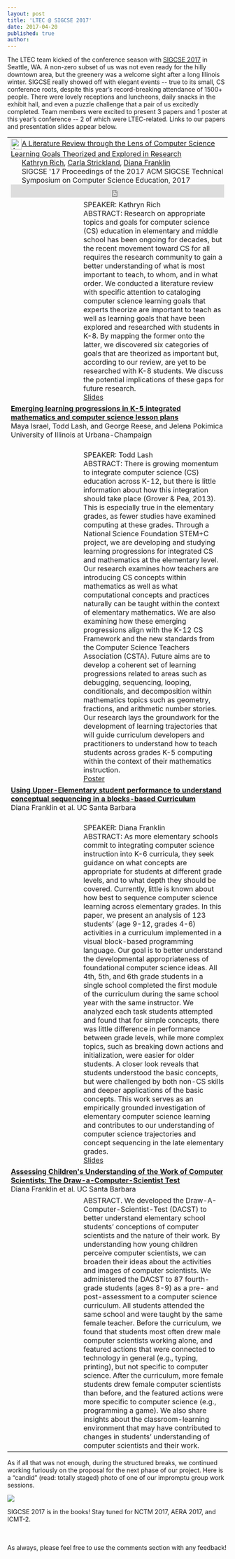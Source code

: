 ```yaml
---
layout: post
title: 'LTEC @ SIGCSE 2017'
date: 2017-04-20
published: true
author:
---
```


The LTEC team kicked of the conference season with [SIGCSE 2017](https://sigcse2017.sigcse.org/) in Seattle, WA. A non-zero subset of us was not even ready for the hilly downtown area, but the greenery was a welcome sight after a long Illinois winter. SIGCSE really showed off with elegant events -- true to its small, CS conference roots, despite this year’s record-breaking attendance of 1500+ people. There were lovely receptions and luncheons, daily snacks in the exhibit hall, and even a puzzle challenge that a pair of us excitedly completed. Team members were excited to present 3 papers and 1 poster at this year’s conference -- 2 of which were LTEC-related. Links to our papers and presentation slides appear below.

<!--excerpt-->

<table>
<tr>
<td colspan="2">
<!-- ACM DL Article: A Literature Review through the Lens of Computer Science Learning Goals Theorized and Explored in Research -->
<div class="acmdlitem" id="item3017772"><img src="http://dl.acm.org/images/oa.gif" width="25" height="25" border="0" alt="ACM DL Author-ize service" style="vertical-align:middle"/><a href="http://dl.acm.org/authorize?N37468" title="A Literature Review through the Lens of Computer Science Learning Goals Theorized and Explored in Research">A Literature Review through the Lens of Computer Science Learning Goals Theorized and Explored in Research</a><div style="margin-left:25px"><a href="http://dl.acm.org/author_page.cfm?id=99659136505" >Kathryn Rich</a>, <a href="http://dl.acm.org/author_page.cfm?id=99659136862" >Carla Strickland</a>, <a href="http://dl.acm.org/author_page.cfm?id=81100065382" >Diana Franklin</a><br />SIGCSE '17 Proceedings of the 2017 ACM SIGCSE Technical Symposium on Computer Science Education, 2017</div></div>
<!-- ACM DL Bibliometrics: A Literature Review through the Lens of Computer Science Learning Goals Theorized and Explored in Research-->
<div class="acmdlstat" id ="stats3017772"><iframe src="http://dl.acm.org/authorizestats?N37468" width="100%" height="30" scrolling="no" frameborder="0">frames are not supported</iframe></div>
</td></tr>

<tr>
<td width="150px">
<img src="http://everydaycomputing.org/static/img/portfolio/rich.jpg" class="img-circle timeline-image" alt=""><br>
<img src="http://everydaycomputing.org/static/img/portfolio/carla.jpg" class="img-circle timeline-image" alt=""><br>
<img src="http://everydaycomputing.org/static/img/portfolio/DianaCropped.jpg" class="img-circle timeline-image" alt=""></td>

<td>
SPEAKER: Kathryn Rich
<br>ABSTRACT: Research on appropriate topics and goals for computer science (CS) education in elementary and middle school has been ongoing for decades, but the recent movement toward CS for all requires the research community to gain a better understanding of what is most important to teach, to whom, and in what order. We conducted a literature review with specific attention to cataloging computer science learning goals that experts theorize are important to teach as well as learning goals that have been explored and researched with students in K-8. By mapping the former onto the latter, we discovered six categories of goals that are theorized as important but, according to our review, are yet to be researched with K-8 students. We discuss the potential implications of these gaps for future research.
<br/>
<a href="https://drive.google.com/open?id=0Bw6ROM0n_bWXR2k2RmR1ZU9lWEk">Slides</a>
</td>
</tr>

<!--
////
-->


<tr>
<td colspan="2">
<a href="http://dl.acm.org/citation.cfm?id=3022421"><b>Emerging learning progressions in K-5 integrated mathematics and computer science lesson plans</b></a><br/>Maya Israel, Todd Lash, and George Reese, and Jelena Pokimica<br/>University of Illinois at Urbana-Champaign
</td>
</tr>
<tr><td><img src="http://everydaycomputing.org/static/img/portfolio/reese.jpg" class="img-circle timeline-image" alt="">
<br/>
<img src="http://everydaycomputing.org/static/img/portfolio/Maya.png" class="img-circle timeline-image" alt="">
<br/>
<img src="http://everydaycomputing.org/static/img/portfolio/lash.jpeg" class="img-circle timeline-image" alt="">
<br/>
<img src="http://everydaycomputing.org/static/img/portfolio/JelenaP.jpg" class="img-circle timeline-image" alt="">
</td>
<td>
<br>SPEAKER: Todd Lash
<br>ABSTRACT: There is growing momentum to integrate computer science (CS) education across K-12, but there is little information about how this integration should take place (Grover & Pea, 2013). This is especially true in the elementary grades, as fewer studies have examined computing at these grades. Through a National Science Foundation STEM+C project, we are developing and studying learning progressions for integrated CS and mathematics at the elementary level. Our research examines how teachers are introducing CS concepts within mathematics as well as what computational concepts and practices naturally can be taught within the context of elementary mathematics. We are also examining how these emerging progressions align with the K-12 CS Framework and the new standards from the Computer Science Teachers Association (CSTA). Future aims are to develop a coherent set of learning progressions related to areas such as debugging, sequencing, looping, conditionals, and decomposition within mathematics topics such as geometry, fractions, and arithmetic number stories. Our research lays the groundwork for the development of learning trajectories that will guide curriculum developers and practitioners to understand how to teach students across grades K-5 computing within the context of their mathematics instruction.
<br/>
<a href="https://drive.google.com/open?id=0Bw6ROM0n_bWXMks2NUo3SDAxUTg">Poster</a>
</td>
</tr>


<tr>
<td colspan="2"><a href="http://dl.acm.org/citation.cfm?id=3017760"><b>Using Upper-Elementary student performance to understand conceptual sequencing in a blocks-based Curriculum</b></a>
<br/>
Diana Franklin et al. UC Santa Barbara</td></tr>

<tr>
<td>  <img src="http://everydaycomputing.org/static/img/portfolio/DianaCropped.jpg" class="img-circle timeline-image" alt="">
</td>
<td>
<br>SPEAKER: Diana Franklin
<br>ABSTRACT: As more elementary schools commit to integrating computer science instruction into K-6 curricula, they seek guidance on what concepts are appropriate for students at different grade levels, and to what depth they should be covered. Currently, little is known about how best to sequence computer science learning across elementary grades. In this paper, we present an analysis of 123 students’ (age 9-12, grades 4-6) activities in a curriculum implemented in a visual block-based programming language. Our goal is to better understand the developmental appropriateness of foundational computer science ideas.
All 4th, 5th, and 6th grade students in a single school completed the first module of the curriculum during the same school year with the same instructor. We analyzed each task students attempted and found that for simple concepts, there was little difference in performance between grade levels, while more complex topics, such as breaking down actions and initialization, were easier for older students. A closer look reveals that students understood the basic concepts, but were challenged by both non-CS skills and deeper applications of the basic concepts. This work serves as an empirically grounded investigation of elementary computer science learning and contributes to our understanding of computer science trajectories and concept sequencing in the late elementary grades.
<br/><a href="https://drive.google.com/open?id=0Bw6ROM0n_bWXVnVVelY5bnlyS0E">Slides</a></td></tr>

<!--
//
//
-->


<tr><td colspan="2"><a href="http://dl.acm.org/citation.cfm?id=3017769"><b>Assessing Children's Understanding of the Work of Computer Scientists: The Draw-a-Computer-Scientist Test</b></a><br/>Diana Franklin et al. UC Santa Barbara</td></tr>

<tr><td><img src="http://everydaycomputing.org/static/img/portfolio/DianaCropped.jpg" class="img-circle timeline-image" alt=""></td>

<td>
ABSTRACT. We developed the Draw-A-Computer-Scientist-Test (DACST) to better understand elementary school students’ conceptions of computer scientists and the nature of their work. By understanding how young children perceive computer scientists, we can broaden their ideas about the activities and images of computer scientists. We administered the DACST to 87 fourth-grade students (ages 8-9) as a pre- and post-assessment to a computer science curriculum. All students attended the same school and were taught by the same female teacher. Before the curriculum, we found that students most often drew male computer scientists working alone, and featured actions that were connected to technology in general (e.g., typing, printing), but not specific to computer science. After the curriculum, more female students drew female computer scientists than before, and the featured actions were more specific to computer science (e.g., programming a game). We also share insights about the classroom-learning environment that may have contributed to changes in students’ understanding of computer scientists and their work.
</td></tr>
</table>


<!--
///
///
-->
As if all that was not enough, during the structured breaks, we continued working furiously on the proposal for the next phase of our project. Here is a “candid” (read: totally staged) photo of one of our impromptu group work sessions.

<img src="{{ site.images }}/blog/2017-04-20-ltec-at-sigcse-2017-5a2a8f26.gif" />

SIGCSE 2017 is in the books! Stay tuned for NCTM 2017, AERA 2017, and ICMT-2.

<br/><br/>
As always, please feel free to use the comments section with any feedback!
